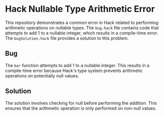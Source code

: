 # Hack Nullable Type Arithmetic Error

This repository demonstrates a common error in Hack related to performing arithmetic operations on nullable types. The `bug.hack` file contains code that attempts to add 1 to a nullable integer, which results in a compile-time error. The `bugSolution.hack` file provides a solution to this problem.

## Bug

The `bar` function attempts to add 1 to a nullable integer. This results in a compile-time error because Hack's type system prevents arithmetic operations on potentially null values.

## Solution

The solution involves checking for null before performing the addition.  This ensures that the arithmetic operation is only performed on non-null values.